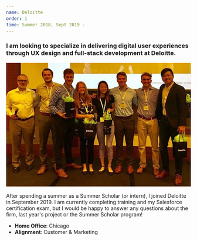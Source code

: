 ```yaml
---
name: Deloitte
order: 1
time: Summer 2018, Sept 2019 - 
---
```


### I am looking to specialize in delivering digital user experiences through UX design and full-stack development at Deloitte.

![Team at Deloitte University](/img/Deloitte.jpg)

After spending a summer as a Summer Scholar (or intern), I joined Deloitte in September 2019. I am currently completing training and my Salesforce certification exam, but I would be happy to answer any questions about the firm, last year's project or the Summer Scholar program!

- **Home Office**: Chicago
- **Alignment**: Customer & Marketing